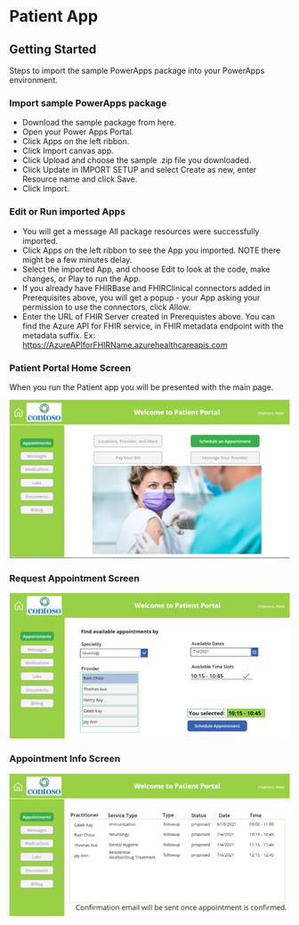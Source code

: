 # Patient App

## Getting Started
Steps to import the sample PowerApps package into your PowerApps environment.

### Import sample PowerApps package
- Download the sample package from here.
- Open your Power Apps Portal.
- Click Apps on the left ribbon.
- Click Import canvas app.
- Click Upload and choose the sample .zip file you downloaded.
- Click Update in IMPORT SETUP and select Create as new, enter Resource name and click Save.
- Click Import.

### Edit or Run imported Apps
- You will get a message All package resources were successfully imported.
- Click Apps on the left ribbon to see the App you imported. NOTE there might be a few minutes delay.
- Select the imported App, and choose Edit to look at the code, make changes, or Play to run the App.
- If you already have FHIRBase and FHIRClinical connectors added in Prerequisites above, you will get a popup - your App asking your permission to use the connectors, click Allow.
- Enter the URL of FHIR Server created in Prerequistes above. You can find the Azure API for FHIR service, in FHIR metadata endpoint with the metadata suffix. Ex: https://AzureAPIforFHIRName.azurehealthcareapis.com

### Patient Portal Home Screen
When you run the Patient app you will be presented with the main page. 
<center><img src="images/Patient_Portal_Home_screen.png" width="700"></center>

### Request Appointment Screen
<center><img src="images/Patient_Portal_ReqAppt_screen.png" width="700"></center>

### Appointment Info Screen
<center><img src="images/Patient_Portal_Appt_Info_screen.png" width="700"></center>
